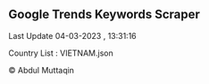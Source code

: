 

## Google Trends Keywords Scraper 
 
Last Update 04-03-2023 , 13:31:16

Country List :
VIETNAM.json



© Abdul Muttaqin 
